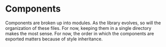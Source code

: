 # Components

Components are broken up into modules. As the library evolves, so will the organization of these files. For now, keeping them in a single directory makes the most sense. For now, the order in which the components are exported matters because of style inheritance.
